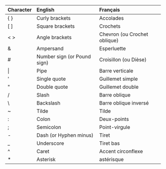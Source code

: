 | Character | English                     | Français                     |
| :-------- | :-------------------------- | :--------------------------- |
| { }       | Curly brackets              | Accolades                    |
| [ ]       | Square brackets             | Crochets                     |
| < >       | Angle brackets              | Chevron (ou Crochet oblique) |
| &         | Ampersand                   | Esperluette                  |
| #         | Number sign (or Pound sign) | Croisillon (ou Dièse)        |
| \|        | Pipe                        | Barre verticale              |
| '         | Single quote                | Guillemet simple             |
| "         | Double quote                | Guillemet double             |
| /         | Slash                       | Barre oblique                |
| \         | Backslash                   | Barre oblique inversé        |
| ~         | Tilde                       | Tilde                        |
| :         | Colon                       | Deux-points                  |
| ;         | Semicolon                   | Point-virgule                |
| -         | Dash (or Hyphen minus)      | Tiret                        |
| _         | Underscore                  | Tiret bas                    |
| ^         | Caret                       | Accent circonflexe           |
| *         | Asterisk                    | astérisque                   |
